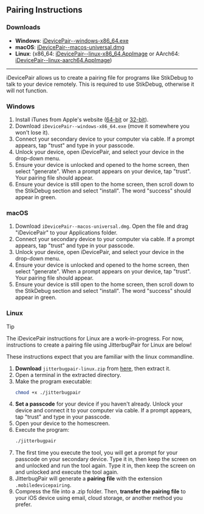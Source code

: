 ## Pairing Instructions

### Downloads
- **Windows**: [iDevicePair--windows-x86_64.exe](https://github.com/jkcoxson/idevice_pair/releases/latest/download/iDevicePair--windows-x86_64.exe)
- **macOS**: [iDevicePair--macos-universal.dmg](https://github.com/jkcoxson/idevice_pair/releases/latest/download/iDevicePair--macos-universal.dmg)
- **Linux**: (x86_64: [iDevicePair--linux-x86_64.AppImage](https://github.com/jkcoxson/idevice_pair/releases/latest/download/iDevicePair--linux-x86_64.AppImage) or AArch64: [iDevicePair--linux-aarch64.AppImage](https://github.com/jkcoxson/idevice_pair/releases/latest/download/iDevicePair--linux-aarch64.AppImage))
---

iDevicePair allows us to create a pairing file for programs like StikDebug to talk to your device remotely. This is required to use StikDebug, otherwise it will not function.

### Windows

1. Install iTunes from Apple's website ([64-bit](https://apple.com/itunes/download/win64) or [32-bit](https://apple.com/itunes/download/win32)).
2. Download `iDevicePair--windows-x86_64.exe` (move it somewhere you won't lose it).
3. Connect your secondary device to your computer via cable. If a prompt appears, tap "trust" and type in your passcode.
4. Unlock your device, open iDevicePair, and select your device in the drop-down menu.
5. Ensure your device is unlocked and opened to the home screen, then select "generate". When a prompt appears on your device, tap "trust". Your pairing file should appear.
6. Ensure your device is still open to the home screen, then scroll down to the StikDebug section and select "install". The word "success" should appear in green.

### macOS

1. Download `iDevicePair--macos-universal.dmg`. Open the file and drag "iDevicePair" to your Applications folder.
3. Connect your secondary device to your computer via cable. If a prompt appears, tap "trust" and type in your passcode.
4. Unlock your device, open iDevicePair, and select your device in the drop-down menu.
5. Ensure your device is unlocked and opened to the home screen, then select "generate". When a prompt appears on your device, tap "trust". Your pairing file should appear.
6. Ensure your device is still open to the home screen, then scroll down to the StikDebug section and select "install". The word "success" should appear in green.

### Linux

> [!TIP]
> The iDevicePair instructions for Linux are a work-in-progress. For now, instructions to create a pairing file using JitterbugPair for Linux are below!

These instructions expect that you are familiar with the linux commandline.

1. **Download** `jitterbugpair-linux.zip` from [here](https://github.com/osy/Jitterbug/releases/download/v1.3.1/jitterbugpair-linux.zip), then extract it.
2. Open a terminal in the extracted directory.
3. Make the program executable:
   ```bash
   chmod +x ./jitterbugpair
   ```
4. **Set a passcode** for your device if you haven't already. Unlock your device and connect it to your computer via cable. If a prompt appears, tap "trust" and type in your passcode.
5. Open your device to the homescreen.
6. Execute the program:
   ```bash
   ./jitterbugpair
   ```
7. The first time you execute the tool, you will get a prompt for your passcode on your secondary device. Type it in, then keep the screen on and unlocked and run the tool again. Type it in, then keep the screen on and unlocked and execute the tool again.
8. JitterbugPair will generate a **pairing file** with the extension `.mobiledevicepairing`.
9. Compress the file into a .zip folder. Then, **transfer the pairing file** to your iOS device using email, cloud storage, or another method you prefer.